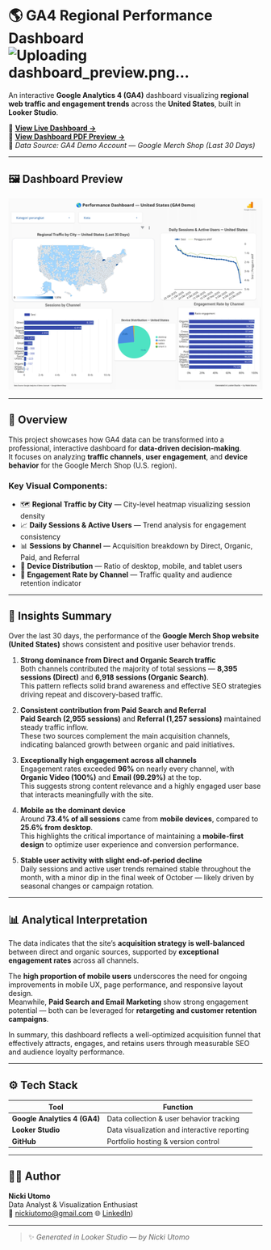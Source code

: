 # 🌎 GA4 Regional Performance Dashboard![Uploading dashboard_preview.png…]()


An interactive **Google Analytics 4 (GA4)** dashboard visualizing **regional web traffic and engagement trends** across the **United States**, built in **Looker Studio**.

🔗 **[View Live Dashboard →](https://lookerstudio.google.com/s/tMPLrp0ZofM)**  
📄 **[View Dashboard PDF Preview →](https://github.com/niciiu/ga4-regional-performance-dashboard/blob/main/Regional_Traffic_by_City_%E2%80%94_United_State%20(1).pdf)**  
📅 *Data Source: GA4 Demo Account — Google Merch Shop (Last 30 Days)*  

---

## 🖼 Dashboard Preview

![GA4 Regional Dashboard Preview](assets/dashboard_preview.png)

---

## 🧭 Overview
This project showcases how GA4 data can be transformed into a professional, interactive dashboard for **data-driven decision-making**.  
It focuses on analyzing **traffic channels**, **user engagement**, and **device behavior** for the Google Merch Shop (U.S. region).

### Key Visual Components:
- 🗺 **Regional Traffic by City** — City-level heatmap visualizing session density  
- 📈 **Daily Sessions & Active Users** — Trend analysis for engagement consistency  
- 📊 **Sessions by Channel** — Acquisition breakdown by Direct, Organic, Paid, and Referral  
- 📱 **Device Distribution** — Ratio of desktop, mobile, and tablet users  
- 💬 **Engagement Rate by Channel** — Traffic quality and audience retention indicator  

---

## 🧠 Insights Summary  

Over the last 30 days, the performance of the **Google Merch Shop website (United States)** shows consistent and positive user behavior trends.  

1. **Strong dominance from Direct and Organic Search traffic**  
   Both channels contributed the majority of total sessions — **8,395 sessions (Direct)** and **6,918 sessions (Organic Search)**.  
   This pattern reflects solid brand awareness and effective SEO strategies driving repeat and discovery-based traffic.  

2. **Consistent contribution from Paid Search and Referral**  
   **Paid Search (2,955 sessions)** and **Referral (1,257 sessions)** maintained steady traffic inflow.  
   These two sources complement the main acquisition channels, indicating balanced growth between organic and paid initiatives.  

3. **Exceptionally high engagement across all channels**  
   Engagement rates exceeded **96%** on nearly every channel, with **Organic Video (100%)** and **Email (99.29%)** at the top.  
   This suggests strong content relevance and a highly engaged user base that interacts meaningfully with the site.  

4. **Mobile as the dominant device**  
   Around **73.4% of all sessions** came from **mobile devices**, compared to **25.6% from desktop**.  
   This highlights the critical importance of maintaining a **mobile-first design** to optimize user experience and conversion performance.  

5. **Stable user activity with slight end-of-period decline**  
   Daily sessions and active user trends remained stable throughout the month, with a minor dip in the final week of October — likely driven by seasonal changes or campaign rotation.  

---

## 📊 Analytical Interpretation  

The data indicates that the site’s **acquisition strategy is well-balanced** between direct and organic sources, supported by **exceptional engagement rates** across all channels.  

The **high proportion of mobile users** underscores the need for ongoing improvements in mobile UX, page performance, and responsive layout design.  
Meanwhile, **Paid Search and Email Marketing** show strong engagement potential — both can be leveraged for **retargeting and customer retention campaigns**.  

In summary, this dashboard reflects a well-optimized acquisition funnel that effectively attracts, engages, and retains users through measurable SEO and audience loyalty performance.  

---

## ⚙️ Tech Stack

| Tool | Function |
|------|-----------|
| **Google Analytics 4 (GA4)** | Data collection & user behavior tracking |
| **Looker Studio** | Data visualization and interactive reporting |
| **GitHub** | Portfolio hosting & version control |

---



## 👩‍💻 Author
**Nicki Utomo**  
Data Analyst & Visualization Enthusiast  
📧 nickiutomo@gmail.com
🌐 [LinkedIn](https://www.linkedin.com/in/nickiutomo/))

---

> ✨ *Generated in Looker Studio — by Nicki Utomo*
